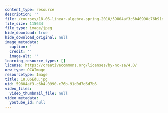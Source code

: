 ```yaml
---
content_type: resource
description: ''
file: /courses/18-06-linear-algebra-spring-2010/59804af3c6b40990c76b91d0d7d6d7b6_18.06Edu.jpg
file_size: 115634
file_type: image/jpeg
hide_download: true
hide_download_original: null
image_metadata:
  caption: ''
  credit: ''
  image-alt: ''
learning_resource_types: []
license: https://creativecommons.org/licenses/by-nc-sa/4.0/
ocw_type: OCWImage
resourcetype: Image
title: 18.06Edu.jpg
uid: 59804af3-c6b4-0990-c76b-91d0d7d6d7b6
video_files:
  video_thumbnail_file: null
video_metadata:
  youtube_id: null
---
```

